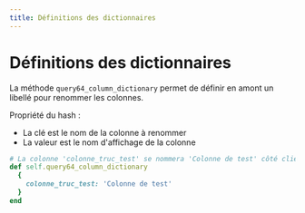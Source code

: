 ```yaml
---
title: Définitions des dictionnaires
---
```


# Définitions des dictionnaires

La méthode `query64_column_dictionary` permet de définir en amont un libellé pour renommer
les colonnes.

Propriété du hash :

- La clé est le nom de la colonne à renommer
- La valeur est le nom d'affichage de la colonne

```ruby
# La colonne 'colonne_truc_test' se nommera 'Colonne de test' côté client
def self.query64_column_dictionary
  {
    colonne_truc_test: 'Colonne de test'
  }
end
```